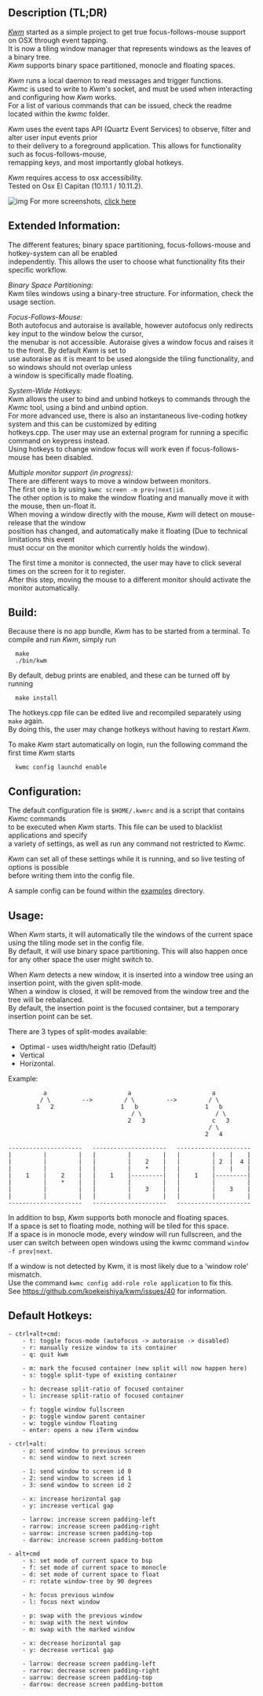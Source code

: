 ## Description (TL;DR)

[*Kwm*](https://koekeishiya.github.io/kwm) started as a simple project to get true focus-follows-mouse support on OSX through event tapping.  
It is now a tiling window manager that represents windows as the leaves of a binary tree.  
*Kwm* supports binary space partitioned, monocle and floating spaces.  

*Kwm* runs a local daemon to read messages and trigger functions.  
*Kwmc* is used to write to *Kwm*'s socket, and must be used when interacting and configuring how *Kwm* works.  
For a list of various commands that can be issued, check the readme located within the *kwmc* folder.  

*Kwm* uses the event taps API (Quartz Event Services) to observe, filter and alter user input events prior  
to their delivery to a foreground application. This allows for functionality such as focus-follows-mouse,  
remapping keys, and most importantly global hotkeys.  

*Kwm* requires access to osx accessibility.  
Tested on Osx El Capitan (10.11.1 / 10.11.2).

![img](https://cloud.githubusercontent.com/assets/6175959/12092967/8d8853d8-b300-11e5-8a44-ec1245efdc74.png)
For more screenshots, [click here](https://github.com/koekeishiya/kwm/issues/2)  

## Extended Information:

The different features; binary space partitioning, focus-follows-mouse and hotkey-system can all be enabled  
independently. This allows the user to choose what functionality fits their specific workflow.  

*Binary Space Partitioning:*  
Kwm tiles windows using a binary-tree structure. For information, check the usage section.  

*Focus-Follows-Mouse:*  
Both autofocus and autoraise is available, however autofocus only redirects key input to the window below the cursor,  
the menubar is not accessible. Autoraise gives a window focus and raises it to the front.  By default *Kwm* is set to  
use autoraise as it is meant to be used alongside the tiling functionality, and so windows should not overlap unless  
a window is specifically made floating.  

*System-Wide Hotkeys:*  
Kwm allows the user to bind and unbind hotkeys to commands through the *Kwmc* tool, using a bind and unbind option.  
For more advanced use, there is also an instantaneous live-coding hotkey system and this can be customized by editing  
hotkeys.cpp. The user may use an external program for running a specific command on keypress instead.  
Using hotkeys to change window focus will work even if focus-follows-mouse has been disabled.  

*Multiple monitor support (in progress):*  
There are different ways to move a window between monitors.  
The first one is by using `kwmc screen -m prev|next|id`.  
The other option is to make the window floating and manually move it with the mouse, then un-float it.  
When moving a window directly with the mouse, *Kwm* will detect on mouse-release that the window  
position has changed, and automatically make it floating (Due to technical limitations this event  
must occur on the monitor which currently holds the window).

The first time a monitor is connected, the user may have to click several times on the screen for it to register.  
After this step, moving the mouse to a different monitor should activate the monitor automatically.  

## Build:

Because there is no app bundle, *Kwm* has to be started from a terminal.
To compile and run *Kwm*, simply run

      make
      ./bin/kwm

By default, debug prints are enabled, and these can be turned off by running

      make install

The hotkeys.cpp file can be edited live and recompiled separately using `make` again.  
By doing this, the user may change hotkeys without having to restart *Kwm*.  

To make *Kwm* start automatically on login, run the following command the first time *Kwm* starts 

      kwmc config launchd enable

## Configuration:

The default configuration file is `$HOME/.kwmrc` and is a script that contains *Kwmc* commands  
to be executed when *Kwm* starts. This file can be used to blacklist applications and specify  
a variety of settings, as well as run any command not restricted to *Kwmc*.  

*Kwm* can set all of these settings while it is running, and so live testing of options is possible  
before writing them into the config file.

A sample config can be found within the [examples](examples) directory.

## Usage:

When *Kwm* starts, it will automatically tile the windows of the current space using the tiling mode set in the config file.  
By default, it will use binary space partitioning. This will also happen once for any other space the user might switch to.

When *Kwm* detects a new window, it is inserted into a window tree using an insertion point, with the given split-mode.  
When a window is closed, it will be removed from the window tree and the tree will be rebalanced.  
By default, the insertion point is the focused container, but a temporary insertion point can be set.  

There are 3 types of split-modes available:
 - Optimal - uses width/height ratio (Default)
 - Vertical
 - Horizontal.  

Example:

```
          a                       a                       a
         / \         -->         / \         -->         / \    
        1   2                   1   b                   1   b
                                   / \                     / \
                                  2   3                   c   3
                                                         / \
                                                        2   4

---------------------   ---------------------   --------------------- 
|         |         |   |         |         |   |         |    |    |
|         |         |   |         |    2    |   |         | 2  |  4 |
|         |         |   |         |    *    |   |         |    |    |
|    1    |    2    |   |    1    |---------|   |    1    |---------|
|         |    *    |   |         |         |   |         |         |
|         |         |   |         |    3    |   |         |    3    |
|         |         |   |         |         |   |         |         |
---------------------   ---------------------   ---------------------

```

In addition to bsp, *Kwm* supports both monocle and floating spaces.  
If a space is set to floating mode, nothing will be tiled for this space.  
If a space is in monocle mode, every window will run fullscreen, and the  
user can switch between open windows using the kwmc command `window -f prev|next`.  

If a window is not detected by Kwm, it is most likely due to a 'window role' mismatch.  
Use the command `kwmc config add-role role application` to fix this.  
See https://github.com/koekeishiya/kwm/issues/40 for information.  

## Default Hotkeys:
    - ctrl+alt+cmd:
        - t: toggle focus-mode (autofocus -> autoraise -> disabled)
        - r: manually resize window to its container
        - q: quit kwm

        - m: mark the focused container (new split will now happen here)
        - s: toggle split-type of existing container

        - h: decrease split-ratio of focused container
        - l: increase split-ratio of focused container

        - f: toggle window fullscreen
        - p: toggle window parent container
        - w: toggle window floating
        - enter: opens a new iTerm window

    - ctrl+alt:
        - p: send window to previous screen
        - n: send window to next screen

        - 1: send window to screen id 0
        - 2: send window to screen id 1
        - 3: send window to screen id 2

        - x: increase horizontal gap
        - y: increase vertical gap

        - larrow: increase screen padding-left 
        - rarrow: increase screen padding-right 
        - uarrow: increase screen padding-top 
        - darrow: increase screen padding-bottom 

    - alt+cmd
        - s: set mode of current space to bsp
        - f: set mode of current space to monocle
        - d: set mode of current space to float
        - r: rotate window-tree by 90 degrees

        - h: focus previous window
        - l: focus next window

        - p: swap with the previous window
        - n: swap with the next window
        - m: swap with the marked window

        - x: decrease horizontal gap
        - y: decrease vertical gap

        - larrow: decrease screen padding-left 
        - rarrow: decrease screen padding-right 
        - uarrow: decrease screen padding-top 
        - darrow: decrease screen padding-bottom 

